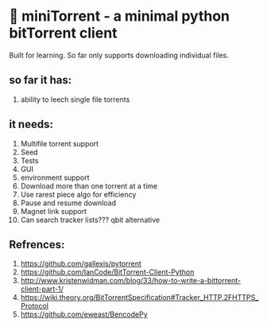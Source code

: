 # 🥐 miniTorrent - a minimal python bitTorrent client

Built for learning. So far only supports downloading individual files.

## so far it has:
1. ability to leech single file torrents 

## it needs:
1. Multifile torrent support
2. Seed
3. Tests
4. GUI
5. environment support
6. Download more than one torrent at a time
7. Use rarest piece algo for efficiency
8. Pause and resume download
9. Magnet link support
10. Can search tracker lists??? qbit alternative

## Refrences:
1. https://github.com/gallexis/pytorrent
2. https://github.com/IanCode/BitTorrent-Client-Python
3. http://www.kristenwidman.com/blog/33/how-to-write-a-bittorrent-client-part-1/
4. https://wiki.theory.org/BitTorrentSpecification#Tracker_HTTP.2FHTTPS_Protocol
5. https://github.com/eweast/BencodePy

